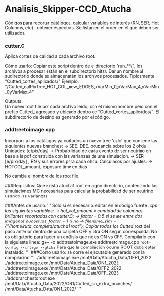 # Analisis_Skipper-CCD_Atucha
Códigos para recortar catálogos, calcular variables de interés (RN, SER, Hot Columns, etc) , obtener espectros.
Se listan en el orden en el que deben ser utilizados.

### cutter.C ###
Aplica cortes de calidad a cada archivo root. 

Cómo usarlo:
	Copiar este script dentro de el directorio "run_**/", los archivos a procesar están en el subdirectorio hits/. 
	Dar un nombre al sudirectorio donde se almacenarán los archivos procesados. Típicamente "Cutted_cortes_aplicados/" Ejemplo: "/Cutted_calPixTree_HOT_COL_new_EDGES_xVarMin_0_xVarMax_4_yVarMin_0yVarMax_4"

Outputs:	
	Un nuevo root file por cada archivo leído, con el mismo nombre pero con el prefijo Cutted_ agregado y ubicado dentro de "Cutted_cortes_aplicados/".
	El subdirectorio de destino es generado por el código.

### addtreetoimage.cpp ####

Incorpora a los catálogos ya cortados un nuevo tree 'calc' que contiene las siguientes nuevas branches: 
-> SEE, DEE, ocupancia sobre los 2 ohdu. Unidades: [e/pix/day]
-> Probabilidad de cada evento de ser neutrino en base a la pdf construida con las varianzas de una simulacion. 
-> SER [e/pix/day] , RN y sus errores para cada ohdu. Calculados por ajustes.
-> HOTCOL_amount, exposure time en días

No cambia el nombre de los root file.

###Requisitos:
	Que exista atucha1.root en algún directorio, conteniendo las simulaciones MC necesarias para calcular la probabilidad de ser neutrino usando las varianzas.

###Antes de usarlo:
	'''
	Solo si es necesario: editar en el código fuente *.cpp las siguientes variables: 
	-> hot_col_amount = cantidad de columnas brillantes recortadas con cutter.C; 
	-> factor = 0.5 si se lee entre dos imágenes sucesivas, factor = 1 si no
	-> filename_sim = {"/home/ruta_completa/atucha1.root"};
	Copiar todos los Cutted*.root del paso anterior dentro de una carpeta OFF y otra ON segun corresponda. No es obligatorio para hacer un análisis que no es ON vs OFF.
	Compilarlo con la siguiente linea: g++ -o addtreetoimage.exe addtreetoimage.cpp `root-config --cflags --glibs`
	Para que la compilación ocurra ROOT debe estar instalado.
	'''
###Cómo usarlo: se corre el ejecutable generado con la compilación
	'''
	./addtreetoimage.exe /mnt/Data/Atucha_Data/OFF1_2022
	./addtreetoimage.exe /mnt/Data/Atucha_Data/ON1_2022
	./addtreetoimage.exe /mnt/Data/Atucha_Data/OFF2_2022
	./addtreetoimage.exe /mnt/Data/Atucha_Data/OFF_2023
	./addbranchestoroot.exe /mnt/Data/Atucha_Data/2022/ON1/Cutted_sin_extra_branches/ /mnt/Data/Atucha_Data/ON1_2022/
	'''




